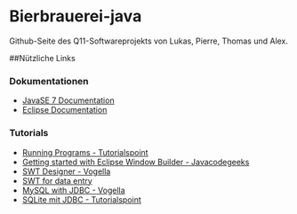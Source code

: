 # Bierbrauerei-java
Github-Seite des Q11-Softwareprojekts von Lukas, Pierre, Thomas und Alex.

##Nützliche Links
### Dokumentationen

 - [JavaSE 7 Documentation](https://docs.oracle.com/javase/7/docs/api/)
 - [Eclipse Documentation](http://help.eclipse.org/mars/index.jsp)

### Tutorials
 - [Running Programs - Tutorialspoint](http://www.tutorialspoint.com/eclipse/eclipse_run_configuration.htm)
 - [Getting started with Eclipse Window Builder - Javacodegeeks](https://examples.javacodegeeks.com/desktop-java/ide/eclipse/eclipse-window-builder-tutorial-gui-creation/)
 - [SWT Designer - Vogella](http://www.vogella.com/tutorials/EclipseWindowBuilder/article.html)
 - [SWT for data entry](http://www.javaworld.com/article/2072739/swing-gui-programming/use-swt-for-data-entry.html)
 - [MySQL with JDBC - Vogella](http://www.vogella.com/tutorials/MySQLJava/article.html)
 - [SQLite mit JDBC - Tutorialspoint](http://www.tutorialspoint.com/sqlite/sqlite_java.htm)
